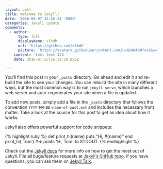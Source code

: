 ```yaml
---
layout: post
title: Welcome to Jekyll!
date: '2016-03-07 14:16:31 -0500'
categories: jekyll update
comments:
  - author:
      type: full
      displayName: xlhdh
      url: 'https://github.com/xlhdh'
      picture: 'https://avatars.githubusercontent.com/u/4240400?v=3&s=73'
    content: 'test test 123 '
    date: 2016-07-23T16:39:10.895Z

---
```

You’ll find this post in your `_posts` directory. Go ahead and edit it and re-build the site to see your changes. You can rebuild the site in many different ways, but the most common way is to run `jekyll serve`, which launches a web server and auto-regenerates your site when a file is updated.

To add new posts, simply add a file in the `_posts` directory that follows the convention `YYYY-MM-DD-name-of-post.ext` and includes the necessary front matter. Take a look at the source for this post to get an idea about how it works.

Jekyll also offers powerful support for code snippets:

{% highlight ruby %}
def print_hi(name)
  puts "Hi, #{name}"
end
print_hi('Tom')
#=> prints 'Hi, Tom' to STDOUT.
{% endhighlight %}

Check out the [Jekyll docs][jekyll-docs] for more info on how to get the most out of Jekyll. File all bugs/feature requests at [Jekyll’s GitHub repo][jekyll-gh]. If you have questions, you can ask them on [Jekyll Talk][jekyll-talk].

[jekyll-docs]: http://jekyllrb.com/docs/home
[jekyll-gh]:   https://github.com/jekyll/jekyll
[jekyll-talk]: https://talk.jekyllrb.com/
